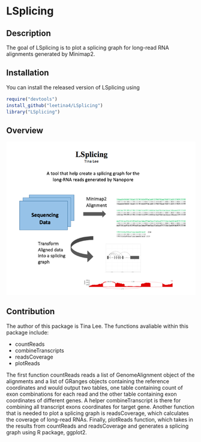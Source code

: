 # LSplicing

<!-- badges: start -->
<!-- badges: end -->

## Description

The goal of LSplicing is to plot a splicing graph for long-read RNA alignments generated by Minimap2.

## Installation

You can install the released version of LSplicing using

``` r
require("devtools")
install_github("leetina4/LSplicing")
library("LSplicing")
```

## Overview

![](./inst/extdata/LEE_T_A1.png) 

## Contribution
The author of this package is Tina Lee. The functions avaliable within this package include:

- countReads
- combineTranscripts
- readsCoverage
- plotReads

The first function countReads reads a list of GenomeAlignment object of the alignments and a list of GRanges objects containing the reference coordinates and would output two tables, one table containing count of exon combinations for each read and the other table containing exon coordinates of different genes. A helper combineTranscript is there for combining all transcript exons coordinates for target gene. Another function that is needed to plot a splicing graph is readsCoverage, which calculates the coverage of long-read RNAs. Finally, plotReads function, which takes in the results from countReads and readsCoverage and generates a splicing graph using R package, ggplot2. 




